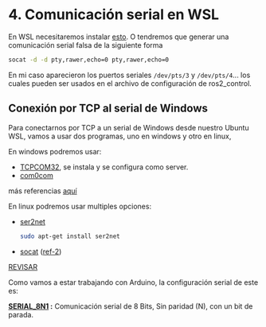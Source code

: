 # 4. Comunicación serial en WSL

En WSL necesitaremos instalar [esto](https://learn.microsoft.com/en-us/windows/wsl/connect-usb). O tendremos que generar una comunicación serial falsa de la siguiente forma

```bash
socat -d -d pty,rawer,echo=0 pty,rawer,echo=0
```

En mi caso aparecieron los puertos seriales `/dev/pts/3` y `/dev/pts/4`... los cuales pueden ser usados en el archivo de configuración de ros2_control.


## Conexión por TCP al serial de Windows


Para conectarnos por TCP a un serial de Windows desde nuestro Ubuntu WSL, vamos a usar dos programas, uno en windows y otro en linux, 

En windows podremos usar:

- [TCPCOM32](https://sourceforge.net/projects/tcpcom32/), se instala y se configura como server. 
- [com0com](https://com0com.sourceforge.net/)

más referencias [aquí](https://superuser.com/questions/54723/any-free-application-to-redirect-serial-communication-to-tcp-ip)

En linux podremos usar multiples opciones:

- [ser2net](https://manpages.ubuntu.com/manpages/jammy/en/man8/ser2net.8.html)

    ```bash
    sudo apt-get install ser2net
    ```

- [socat](https://www.digi.com/support/knowledge-base/serial-to-ethernet-or-wifi-bridge-with-linux-socat) ([ref-2](http://www.dest-unreach.org/socat/doc/socat-ttyovertcp.txt))

[REVISAR](https://stackoverflow.com/questions/484740/converting-serial-port-data-to-tcp-ip-in-a-linux-environment)

Como vamos a estar trabajando con Arduino, la configuración serial de este es: 

**[SERIAL_8N1](https://www.arduino.cc/reference/en/language/functions/communication/serial/begin/) :**
Comunicación serial de 8 Bits, Sin paridad (N), con un bit de parada.
